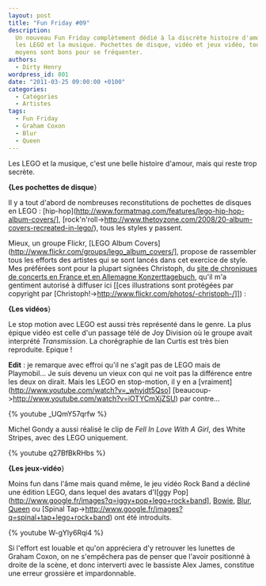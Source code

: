```yaml
---
layout: post
title: "Fun Friday #09"
description:
  Un nouveau Fun Friday complètement dédié à la discrète histoire d'amour entre
  les LEGO et la musique. Pochettes de disque, vidéo et jeux vidéo, tous les
  moyens sont bons pour se fréquenter.
authors:
  - Dirty Henry
wordpress_id: 801
date: "2011-03-25 09:00:00 +0100"
categories:
  - Catégories
  - Artistes
tags:
  - Fun Friday
  - Graham Coxon
  - Blur
  - Queen
---
```


Les LEGO et la musique, c'est une belle histoire d'amour, mais qui reste trop
secrète.

**{Les pochettes de disque**}

Il y a tout d'abord de nombreuses reconstitutions de pochettes de disques en
LEGO : [hip-hop](http://www.formatmag.com/features/lego-hip-hop-album-covers/],
[rock'n'roll->http://www.thetoyzone.com/2008/20-album-covers-recreated-in-lego/),
tous les styles y passent.

Mieux, un groupe Flickr, [LEGO Album
Covers](http://www.flickr.com/groups/lego_album_covers/], propose de rassembler
tous les efforts des artistes qui se sont lancés dans cet exercice de style. Mes
préférées sont pour la plupart signées Christoph, du [site de chroniques de
concerts en France et en Allemagne
Konzerttagebuch](http://www.konzerttagebuch.de/), qu'il m'a gentiment autorisé à
diffuser ici [[ces illustrations sont protégées par copyright par
[Christoph!->http://www.flickr.com/photos/-christoph-/]]) :

<img469>

<img470>

<img471>

<img472>

<img473>

**{Les vidéos**}

Le stop motion avec LEGO est aussi très représenté dans le genre. La plus épique
vidéo est celle d'un passage télé de Joy Division où le groupe avait interprété
_Transmission_. La chorégraphie de Ian Curtis est très bien reproduite. Epique !

**Edit** : je remarque avec effroi qu'il ne s'agit pas de LEGO mais de
Playmobil… Je suis devenu un vieux con qui ne voit pas la différence entre les
deux on dirait. Mais les LEGO en stop-motion, il y en a
[vraiment](http://www.youtube.com/watch?v=_whyjdt5Qso]
[beaucoup->http://www.youtube.com/watch?v=iOTYCmXjZSU) par contre…

{% youtube _UQmY57qrfw %}

Michel Gondy a aussi réalisé le clip de _Fell In Love With A Girl_, des White
Stripes, avec des LEGO uniquement.

{% youtube q27BfBkRHbs %}

**{Les jeux-vidéo**}

Moins fun dans l'âme mais quand même, le jeu vidéo Rock Band a décliné une
édition LEGO, dans lequel des avatars d'I[ggy
Pop](http://www.google.fr/images?q=iggy+pop+lego+rock+band],
[Bowie](http://www.google.fr/images?q=bowie+lego+rock+band),
[Blur](http://www.google.fr/images?q=blur+lego+rock+band),
[Queen](http://www.google.fr/images?q=queen+lego+rock+band) ou [Spinal
Tap->http://www.google.fr/images?q=spinal+tap+lego+rock+band) ont été
introduits.

{% youtube W-gYly6Rqi4 %}

Si l'effort est louable et qu'on appréciera d'y retrouver les lunettes de Graham
Coxon, on ne s'empêchera pas de penser que l'avoir positionné à droite de la
scène, et donc interverti avec le bassiste Alex James, constitue une erreur
grossière et impardonnable.
